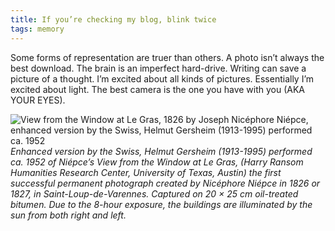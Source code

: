 ```yaml
---
title: If you’re checking my blog, blink twice
tags: memory
---
```


Some forms of representation are truer than others. A photo isn’t always the best download. The brain is an imperfect hard-drive. Writing can save a picture of a thought. I’m excited about all kinds of pictures. Essentially I’m excited about light. The best camera is the one you have with you (AKA YOUR EYES).

![View from the Window at Le Gras, 1826 by Joseph Nicéphore Niépce, enhanced version by the Swiss, Helmut Gersheim (1913-1995) performed ca. 1952](/posts/2025-01-28/View_from_the_Window_at_Le_Gras_Joseph_Nicephore_Niepce_uncompressed_UMN_source.png)
_Enhanced version by the Swiss, Helmut Gersheim (1913-1995) performed ca. 1952 of Niépce’s *View from the Window at Le Gras*, (Harry Ransom Humanities Research Center, University of Texas, Austin) the first successful permanent photograph created by Nicéphore Niépce in 1826 or 1827, in Saint-Loup-de-Varennes. Captured on 20 × 25 cm oil-treated bitumen. Due to the 8-hour exposure, the buildings are illuminated by the sun from both right and left._